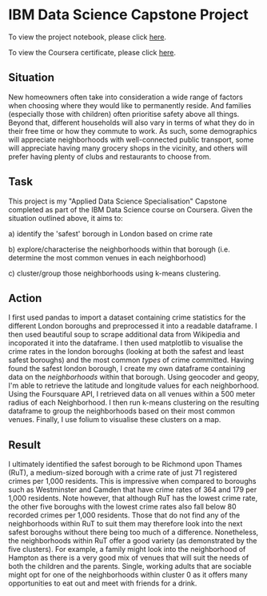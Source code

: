 # IBM Data Science Capstone Project
To view the project notebook, please click [here](https://nbviewer.jupyter.org/github/tanyadyne/Coursera_Capstone/blob/master/Main%20Project/The%20Battle%20of%20the%20Neighborhoods%20-%20Notebook.ipynb).

To view the Coursera certificate, please click [here](https://www.coursera.org/account/accomplishments/professional-cert/7U2GEC5ZNJKJ?utm_source=link&utm_medium=certificate&utm_content=cert_image&utm_campaign=sharing_cta&utm_product=prof).

## Situation
New homeowners often take into consideration a wide range of factors when choosing where they would like to permanently reside. And families (especially those with children) often prioritise safety above all things. Beyond that, different households will also vary in terms of what they do in their free time or how they commute to work. As such, some demographics will appreciate neighborhoods with well-connected public transport, some will appreciate having many grocery shops in the vicinity, and others will prefer having plenty of clubs and restaurants to choose from.

## Task
This project is my "Applied Data Science Specialisation" Capstone completed as part of the IBM Data Science course on Coursera. Given the situation outlined above, it aims to:

a) identify the 'safest' borough in London based on crime rate

b) explore/characterise the neighborhoods within that borough (i.e. determine the most common venues in each neighborhood)

c) cluster/group those neighborhoods using k-means clustering.

## Action
I first used pandas to import a dataset containing crime statistics for the different London boroughs and preprocessed it into a readable dataframe. I then used beautiful soup to scrape additional data from Wikipedia and incoporated it into the dataframe. I then used matplotlib to visualise the crime rates in the london boroughs (looking at both the safest and least safest boroughs) and the most common *types* of crime committed. Having found the safest london borough, I create my own dataframe containing data on the *neighborhoods* within that borough. Using geocoder and geopy, I'm able to retrieve the latitude and longitude values for each neighborhood. Using the Foursquare API, I retrieved data on all venues within a 500 meter radius of each Neighborhood. I then run k-means clustering on the resulting dataframe to group the neighborhoods based on their most common venues. Finally, I use folium to visualise these clusters on a map.

## Result
I ultimately identified the safest borough to be Richmond upon Thames (RuT), a medium-sized borough with a crime rate of just 71 registered crimes per 1,000 residents. This is impressive when compared to boroughs such as Westminster and Camden that have crime rates of 364 and 179 per 1,000 residents. Note however, that although RuT has the lowest crime rate, the other five boroughs with the lowest crime rates also fall below 80 recorded crimes per 1,000 residents. Those that do not find any of the neighborhoods within RuT to suit them may therefore look into the next safest boroughs without there being too much of a difference. Nonetheless, the neighborhoods within RuT offer a good variety (as demonstrated by the five clusters). For example, a family might look into the neighborhood of Hampton as there is a very good mix of venues that will suit the needs of both the children and the parents. Single, working adults that are sociable might opt for one of the neighborhoods within cluster 0 as it offers many opportunities to eat out and meet with friends for a drink. 

